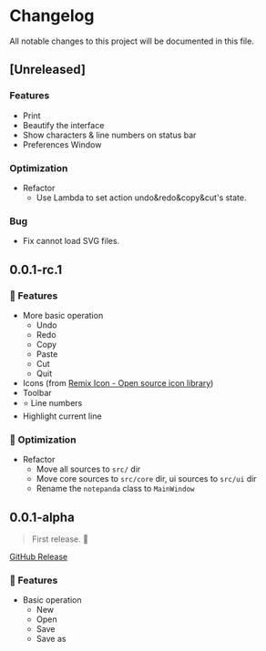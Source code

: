 # Changelog

All notable changes to this project will be documented in this file.

## [Unreleased]

### Features

- Print
- Beautify the interface
- Show characters & line numbers on status bar
- Preferences Window

### Optimization

- Refactor
	- Use Lambda to set action undo&redo&copy&cut's state.

### Bug

- Fix cannot load SVG files.

## 0.0.1-rc.1

### 🌵 Features

- More basic operation
  - Undo
  - Redo
  - Copy
  - Paste
  - Cut
  - Quit
- Icons (from [Remix Icon - Open source icon library](https://remixicon.com/))
- Toolbar
- :star: Line numbers
- Highlight current line

### 🦋 Optimization

- Refactor
  - Move all sources to `src/` dir
  - Move core sources to `src/core` dir, ui sources to `src/ui` dir
  - Rename the `notepanda` class to `MainWindow`

## 0.0.1-alpha

> First release. :beers:

[GitHub Release](https://github.com/ChungZH/notepanda/releases/tag/v0.0.1-alpha)

### 🌵 Features

- Basic operation
  - New
  - Open
  - Save
  - Save as
